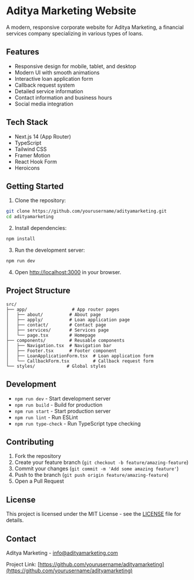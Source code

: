 # Aditya Marketing Website

A modern, responsive corporate website for Aditya Marketing, a financial services company specializing in various types of loans.

## Features

- Responsive design for mobile, tablet, and desktop
- Modern UI with smooth animations
- Interactive loan application form
- Callback request system
- Detailed service information
- Contact information and business hours
- Social media integration

## Tech Stack

- Next.js 14 (App Router)
- TypeScript
- Tailwind CSS
- Framer Motion
- React Hook Form
- Heroicons

## Getting Started

1. Clone the repository:
```bash
git clone https://github.com/yourusername/adityamarketing.git
cd adityamarketing
```

2. Install dependencies:
```bash
npm install
```

3. Run the development server:
```bash
npm run dev
```

4. Open [http://localhost:3000](http://localhost:3000) in your browser.

## Project Structure

```
src/
├── app/                 # App router pages
│   ├── about/          # About page
│   ├── apply/          # Loan application page
│   ├── contact/        # Contact page
│   ├── services/       # Services page
│   └── page.tsx        # Homepage
├── components/         # Reusable components
│   ├── Navigation.tsx  # Navigation bar
│   ├── Footer.tsx      # Footer component
│   ├── LoanApplicationForm.tsx  # Loan application form
│   └── CallbackForm.tsx         # Callback request form
└── styles/            # Global styles
```

## Development

- `npm run dev` - Start development server
- `npm run build` - Build for production
- `npm run start` - Start production server
- `npm run lint` - Run ESLint
- `npm run type-check` - Run TypeScript type checking

## Contributing

1. Fork the repository
2. Create your feature branch (`git checkout -b feature/amazing-feature`)
3. Commit your changes (`git commit -m 'Add some amazing feature'`)
4. Push to the branch (`git push origin feature/amazing-feature`)
5. Open a Pull Request

## License

This project is licensed under the MIT License - see the [LICENSE](LICENSE) file for details.

## Contact

Aditya Marketing - [info@adityamarketing.com](mailto:info@adityamarketing.com)

Project Link: [https://github.com/yourusername/adityamarketing](https://github.com/yourusername/adityamarketing)
